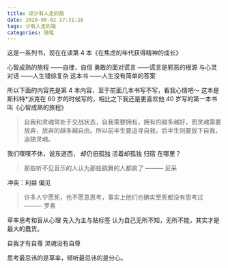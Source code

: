 ```yaml
---
title: 读少有人走的路
date: 2020-08-02 17:31:16
tags: 少有人走的路
categories: 随笔
---
```


这是一系列书，现在在读第 4 本《在焦虑的年代获得精神的成长》

心智成熟的旅程 ——自律，自信
勇敢的面对谎言 ——谎言是邪恶的根源
与心灵对话 ——人生错综复杂
这本书 ——人生没有简单的答案

所以下面的内容先是第 4 本内容，至于前面几本书写不写，看我心情吧～
这本是斯科特\*派克在 60 岁的时候写的，相比之下我还是更喜欢他 40 岁写的第一本书叫《心智成熟的旅程》

> 自我和灵魂常处于交战状态，自我需要拥有，拥有的越多越好，而灵魂需要放弃，放弃的越多越自由。所以前半生要追寻自我，后半生则要放下自我，追随灵魂。

我们喋喋不休，说东道西，
却仍旧孤独
活着却孤独
归宿
在哪里？

> 那些听不见音乐的人认为那些跳舞的人都疯了 ——— 尼采

冲突：利益 偏见

> 许多人宁愿死，也不愿意思考，事实上他们也确实至死都没有思考过 ——— 罗素

草率思考和盲从心理
先入为主与贴标签
认为自己无所不知，无所不能，其实才是最大的蠢货。

自我才有自尊 灵魂没有自尊

思考最忌讳的是草率，倾听最忌讳的是分心。
